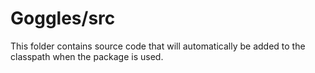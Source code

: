 # Goggles/src

This folder contains source code that will automatically be added to the classpath when
the package is used.
